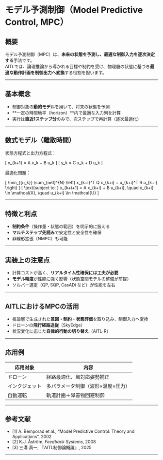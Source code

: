 
# モデル予測制御（Model Predictive Control, MPC）

## 概要

モデル予測制御（MPC）は、**未来の状態を予測し、最適な制御入力を逐次決定する**手法です。  
AITLでは、論理推論から導かれる目標や制約を受け、物理層の状態に基づき**最適な動作計画を制御出力へ変換**する役割を担います。

---

## 基本概念

- 制御対象の**動的モデル**を用いて、将来の状態を予測
- **一定の時間地平（horizon）**内で最適な入力列を計算
- 実行は**直近1ステップ分**のみで、次ステップで再計算（逐次最適化）

---

## 数式モデル（離散時間）

状態方程式と出力方程式：

\[
x_{k+1} = A x_k + B u_k
\]
\[
y_k = C x_k + D u_k
\]

最適化問題：

\[
\min_{\{u_k\}} \sum_{i=0}^{N} \left( x_{k+i}^T Q x_{k+i} + u_{k+i}^T R u_{k+i} \right)
\]
\[
\text{subject to: } x_{k+i+1} = A x_{k+i} + B u_{k+i}, \quad x_{k+i} \in \mathcal{X}, \quad u_{k+i} \in \mathcal{U}
\]

---

## 特徴と利点

- **制約条件**（操作量・状態の範囲）を明示的に扱える  
- **マルチステップ先読み**で安定性と安全性を確保  
- 非線形拡張（NMPC）も可能

---

## 実装上の注意点

- 計算コストが高く、**リアルタイム性確保には工夫が必要**  
- **モデル精度**が性能に強く影響（状態空間モデルの整備が前提）  
- ソルバー選定（QP, SQP, CasADi など）が性能を左右

---

## AITLにおけるMPCの活用

- 推論層で生成された**意図・制約・状態評価**を取り込み、制御入力へ変換  
- ドローンの**飛行経路追従**（SkyEdge）  
- 状況変化に応じた**自律的行動の切り替え**（AITL-R）

---

## 応用例

| 応用対象 | 内容 |
|----------|------|
| ドローン | 経路最適化、風対応姿勢補正 |
| インクジェット | 多パラメータ制御（波形×温度×圧力） |
| 自動運転 | 軌道計画＋障害物回避制御 |

---

## 参考文献

- [1] A. Bemporad et al., “Model Predictive Control: Theory and Applications”, 2002  
- [2] K.J. Åström, *Feedback Systems*, 2008  
- [3] 三溝 真一, 『AITL制御論概論』, 2025  

---



